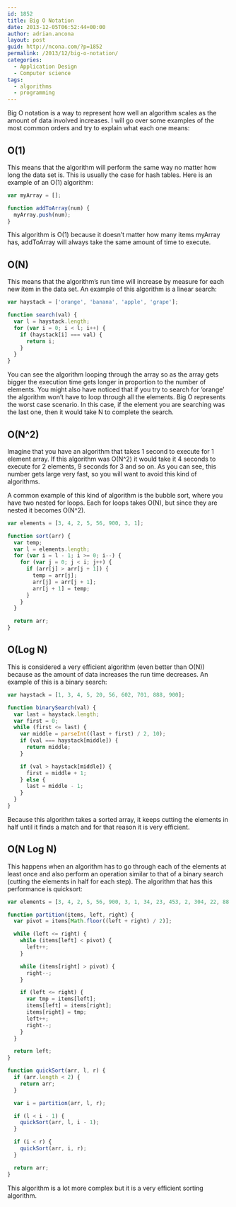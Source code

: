 ```yaml
---
id: 1852
title: Big O Notation
date: 2013-12-05T06:52:44+00:00
author: adrian.ancona
layout: post
guid: http://ncona.com/?p=1852
permalink: /2013/12/big-o-notation/
categories:
  - Application Design
  - Computer science
tags:
  - algorithms
  - programming
---
```

Big O notation is a way to represent how well an algorithm scales as the amount of data involved increases. I will go over some examples of the most common orders and try to explain what each one means:

## O(1)

This means that the algorithm will perform the same way no matter how long the data set is. This is usually the case for hash tables. Here is an example of an O(1) algorithm:

```js
var myArray = [];

function addToArray(num) {
  myArray.push(num);
}
```

<!--more-->

This algorithm is O(1) because it doesn&#8217;t matter how many items myArray has, addToArray will always take the same amount of time to execute.

## O(N)

This means that the algorithm&#8217;s run time will increase by measure for each new item in the data set. An example of this algorithm is a linear search:

```js
var haystack = ['orange', 'banana', 'apple', 'grape'];

function search(val) {
  var l = haystack.length;
  for (var i = 0; i < l; i++) {
    if (haystack[i] === val) {
      return i;
    }
  }
}
```

You can see the algorithm looping through the array so as the array gets bigger the execution time gets longer in proportion to the number of elements. You might also have noticed that if you try to search for &#8216;orange&#8217; the algorithm won&#8217;t have to loop through all the elements. Big O represents the worst case scenario. In this case, if the element you are searching was the last one, then it would take N to complete the search.

## O(N^2)

Imagine that you have an algorithm that takes 1 second to execute for 1 element array. If this algorithm was O(N^2) it would take it 4 seconds to execute for 2 elements, 9 seconds for 3 and so on. As you can see, this number gets large very fast, so you will want to avoid this kind of algorithms.

A common example of this kind of algorithm is the bubble sort, where you have two nested for loops. Each for loops takes O(N), but since they are nested it becomes O(N^2).

```js
var elements = [3, 4, 2, 5, 56, 900, 3, 1];

function sort(arr) {
  var temp;
  var l = elements.length;
  for (var i = l - 1; i >= 0; i--) {
    for (var j = 0; j < i; j++) {
      if (arr[j] > arr[j + 1]) {
        temp = arr[j];
        arr[j] = arr[j + 1];
        arr[j + 1] = temp;
      }
    }
  }

  return arr;
}
```

## O(Log N)

This is considered a very efficient algorithm (even better than O(N)) because as the amount of data increases the run time decreases. An example of this is a binary search:

```js
var haystack = [1, 3, 4, 5, 20, 56, 602, 701, 888, 900];

function binarySearch(val) {
  var last = haystack.length;
  var first = 0;
  while (first <= last) {
    var middle = parseInt((last + first) / 2, 10);
    if (val === haystack[middle]) {
      return middle;
    }

    if (val > haystack[middle]) {
      first = middle + 1;
    } else {
      last = middle - 1;
    }
  }
}
```

Because this algorithm takes a sorted array, it keeps cutting the elements in half until it finds a match and for that reason it is very efficient.

## O(N Log N)

This happens when an algorithm has to go through each of the elements at least once and also perform an operation similar to that of a binary search (cutting the elements in half for each step). The algorithm that has this performance is quicksort:

```js
var elements = [3, 4, 2, 5, 56, 900, 3, 1, 34, 23, 453, 2, 304, 22, 88, 888];

function partition(items, left, right) {
  var pivot = items[Math.floor((left + right) / 2)];

  while (left <= right) {
    while (items[left] < pivot) {
      left++;
    }

    while (items[right] > pivot) {
      right--;
    }

    if (left <= right) {
      var tmp = items[left];
      items[left] = items[right];
      items[right] = tmp;
      left++;
      right--;
    }
  }

  return left;
}

function quickSort(arr, l, r) {
  if (arr.length < 2) {
    return arr;
  }

  var i = partition(arr, l, r);

  if (l < i - 1) {
    quickSort(arr, l, i - 1);
  }

  if (i < r) {
    quickSort(arr, i, r);
  }

  return arr;
}
```

This algorithm is a lot more complex but it is a very efficient sorting algorithm.
